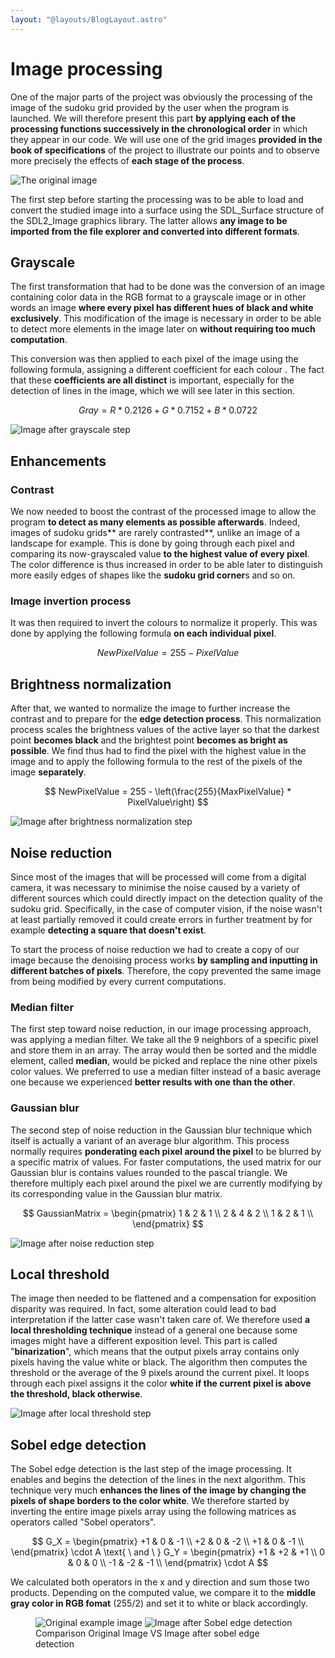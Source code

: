 ```yaml
---
layout: "@layouts/BlogLayout.astro"
---
```


# Image processing

One of the major parts of the project was obviously the processing of the image of the sudoku grid provided by the user when the program is launched. We will therefore present this part **by applying each of the processing functions successively in the chronological order** in which they appear in our code. We will use one of the grid images **provided in the book of specifications** of the project to illustrate our points and to observe more precisely the effects of **each stage of the process**.

![The original image](/assets/image-processing/sudoku5.jpg)

The first step before starting the processing was to be able to load and convert the studied image into a surface using the SDL_Surface structure of the SDL2_Image graphics library. The latter allows **any image to be imported from the file explorer and converted into different formats**.

## Grayscale

The first transformation that had to be done was the conversion of an image containing color data in the RGB format to a grayscale image or in other words an image **where every pixel has different hues of black and white exclusively**. This modification of the image is necessary in order to be able to detect more elements in the image later on **without requiring too much computation**.

This conversion was then applied to each pixel of the image using the following formula, assigning a different coefficient for each colour . The fact that these **coefficients are all distinct** is important, especially for the detection of lines in the image, which we will see later in this section.

$$
Gray = R * 0.2126 + G * 0.7152 + B * 0.0722
$$

![Image after grayscale step](/assets/image-processing/1-grayscale.jpg)

## Enhancements

### Contrast

We now needed to boost the contrast of the processed image to allow the program **to detect as many elements as possible afterwards**. Indeed, images of sudoku grids** are rarely contrasted**, unlike an image of a landscape for example. This is done by going through each pixel and comparing its now-grayscaled value **to the highest value of every pixel**. The color difference is thus increased in order to be able later to distinguish more easily edges of shapes like the **sudoku grid corner**s and so on.

### Image invertion process

It was then required to invert the colours to normalize it properly. This was done by applying the following formula **on each individual pixel**.

$$
NewPixelValue = 255 - PixelValue
$$

## Brightness normalization

After that, we wanted to normalize the image to further increase the contrast and to prepare for the **edge detection process**. This normalization process scales the brightness values of the active layer so that the darkest point **becomes black** and the brightest point **becomes as bright as possible**.
We find thus had to find the pixel with the highest value in the image and to apply the following formula to the rest of the pixels of the image **separately**.

$$
    NewPixelValue = 255 - \left(\frac{255}{MaxPixelValue} * PixelValue\right)
$$

![Image after brightness normalization step](/assets/image-processing/2-contrast.jpg)

## Noise reduction

Since most of the images that will be processed will come from a digital camera, it was necessary to minimise the noise caused by a variety of different sources which could directly impact on the detection quality of the sudoku grid. Specifically, in the case of computer vision, if the noise wasn't at least partially removed it could create errors in further treatment by for example **detecting a square that doesn't exist**.

To start the process of noise reduction we had to create a copy of our image because the denoising process works **by sampling and inputting in different batches of pixels**. Therefore, the copy prevented the same image from being modified by every current computations.

### Median filter

The first step toward noise reduction, in our image processing approach, was applying a median filter. We take all the 9 neighbors of a specific pixel and store them in an array. The array would then be sorted and the middle element, called **median**, would be picked and replace the nine other pixels color values. We preferred to use a median filter instead of a basic average one because we experienced **better results with one than the other**.

### Gaussian blur

The second step of noise reduction in the Gaussian blur technique which itself is actually a variant of an average blur algorithm. This process normally requires **ponderating each pixel around the pixel** to be blurred by a specific matrix of values. For faster computations, the used matrix for our Gaussian blur is contains values rounded to the pascal triangle. We therefore multiply each pixel around the pixel we are currently modifying by its corresponding value in the Gaussian blur matrix.

$$
GaussianMatrix =
\begin{pmatrix}
1 & 2 & 1 \\
2 & 4 & 2 \\
1 & 2 & 1 \\
\end{pmatrix}
$$

![Image after noise reduction step](/assets/image-processing/3-denoise.jpg)

## Local threshold

The image then needed to be flattened and a compensation for exposition disparity was required. In fact, some alteration could lead to bad interpretation if the latter case wasn't taken care of. We therefore used **a local thresholding technique** instead of a general one because some images might have a different exposition level. This part is called "**binarization**", which means that the output pixels array contains only pixels having the value white or black. The algorithm then computes the threshold or the average of the 9 pixels around the current pixel. It loops through each pixel assigns it the color **white if the current pixel is above the threshold, black otherwise**.

![Image after local threshold step](/assets/image-processing/4-local_threshold.jpg)

## Sobel edge detection

The Sobel edge detection is the last step of the image processing. It enables and begins the detection of the lines in the next algorithm. This technique very much **enhances the lines of the image by changing the pixels of shape borders to the color white**. We therefore started by inverting the entire image pixels array using the following matrices as operators called "Sobel operators".

$$
G_X =
\begin{pmatrix}
+1 & 0 & -1 \\
+2 & 0 & -2 \\
+1 & 0 & -1 \\
\end{pmatrix} \cdot A \text{ \ and \ }
G_Y =
\begin{pmatrix}
+1 & +2 & +1 \\
0 & 0 & 0 \\
-1 & -2 & -1 \\
\end{pmatrix} \cdot A
$$

We calculated both operators in the x and y direction and sum those two products. Depending on the computed value, we compare it to the **middle gray color in RGB fomat** (255/2) and set it to white or black accordingly.

<figure>
  <div class="grid grid-cols-1 md:grid-cols-2 justify-center gap-8">
    <img src="/assets/image-processing/sudoku5.jpg" alt="Original example image" />
    <img src="/assets/image-processing/5-sobel.jpg" alt="Image after Sobel edge detection" /> 
  </div>
  <figcaption>Comparison Original Image VS Image after sobel edge detection</figcaption>
</figure>
